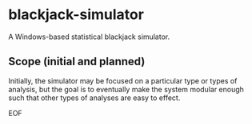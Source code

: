 # blackjack-simulator
A Windows-based statistical blackjack simulator.

## Scope (initial and planned)
Initially, the simulator may be focused on a particular type or types of analysis, but the goal is to eventually make the system modular enough such that other types of analyses are easy to effect.

EOF

